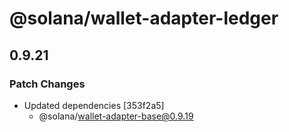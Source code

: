# @solana/wallet-adapter-ledger

## 0.9.21

### Patch Changes

-   Updated dependencies [353f2a5]
    -   @solana/wallet-adapter-base@0.9.19
